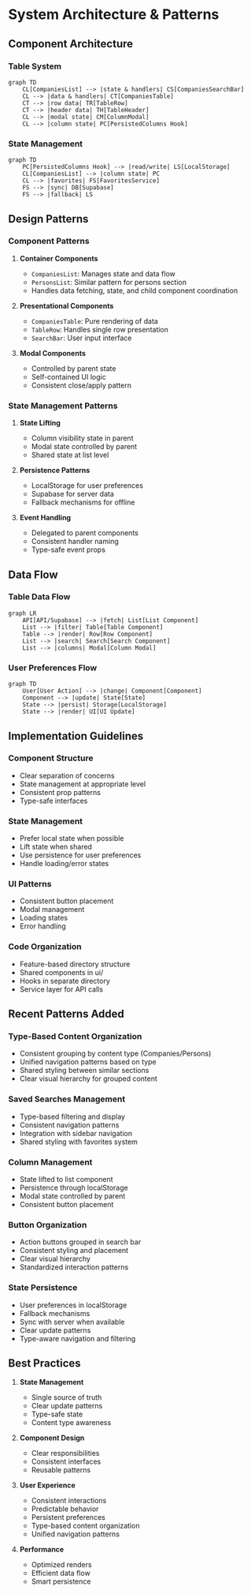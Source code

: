 # System Architecture & Patterns

## Component Architecture

### Table System
```mermaid
graph TD
    CL[CompaniesList] --> |state & handlers| CS[CompaniesSearchBar]
    CL --> |data & handlers| CT[CompaniesTable]
    CT --> |row data| TR[TableRow]
    CT --> |header data| TH[TableHeader]
    CL --> |modal state| CM[ColumnModal]
    CL --> |column state| PC[PersistedColumns Hook]
```

### State Management
```mermaid
graph TD
    PC[PersistedColumns Hook] --> |read/write| LS[LocalStorage]
    CL[CompaniesList] --> |column state| PC
    CL --> |favorites| FS[FavoritesService]
    FS --> |sync| DB[Supabase]
    FS --> |fallback| LS
```

## Design Patterns

### Component Patterns
1. **Container Components**
   - `CompaniesList`: Manages state and data flow
   - `PersonsList`: Similar pattern for persons section
   - Handles data fetching, state, and child component coordination

2. **Presentational Components**
   - `CompaniesTable`: Pure rendering of data
   - `TableRow`: Handles single row presentation
   - `SearchBar`: User input interface

3. **Modal Components**
   - Controlled by parent state
   - Self-contained UI logic
   - Consistent close/apply pattern

### State Management Patterns
1. **State Lifting**
   - Column visibility state in parent
   - Modal state controlled by parent
   - Shared state at list level

2. **Persistence Patterns**
   - LocalStorage for user preferences
   - Supabase for server data
   - Fallback mechanisms for offline

3. **Event Handling**
   - Delegated to parent components
   - Consistent handler naming
   - Type-safe event props

## Data Flow

### Table Data Flow
```mermaid
graph LR
    API[API/Supabase] --> |fetch| List[List Component]
    List --> |filter| Table[Table Component]
    Table --> |render| Row[Row Component]
    List --> |search| Search[Search Component]
    List --> |columns| Modal[Column Modal]
```

### User Preferences Flow
```mermaid
graph TD
    User[User Action] --> |change| Component[Component]
    Component --> |update| State[State]
    State --> |persist| Storage[LocalStorage]
    State --> |render| UI[UI Update]
```

## Implementation Guidelines

### Component Structure
- Clear separation of concerns
- State management at appropriate level
- Consistent prop patterns
- Type-safe interfaces

### State Management
- Prefer local state when possible
- Lift state when shared
- Use persistence for user preferences
- Handle loading/error states

### UI Patterns
- Consistent button placement
- Modal management
- Loading states
- Error handling

### Code Organization
- Feature-based directory structure
- Shared components in ui/
- Hooks in separate directory
- Service layer for API calls

## Recent Patterns Added

### Type-Based Content Organization
- Consistent grouping by content type (Companies/Persons)
- Unified navigation patterns based on type
- Shared styling between similar sections
- Clear visual hierarchy for grouped content

### Saved Searches Management
- Type-based filtering and display
- Consistent navigation patterns
- Integration with sidebar navigation
- Shared styling with favorites system

### Column Management
- State lifted to list component
- Persistence through localStorage
- Modal state controlled by parent
- Consistent button placement

### Button Organization
- Action buttons grouped in search bar
- Consistent styling and placement
- Clear visual hierarchy
- Standardized interaction patterns

### State Persistence
- User preferences in localStorage
- Fallback mechanisms
- Sync with server when available
- Clear update patterns
- Type-aware navigation and filtering

## Best Practices

1. **State Management**
   - Single source of truth
   - Clear update patterns
   - Type-safe state
   - Content type awareness

2. **Component Design**
   - Clear responsibilities
   - Consistent interfaces
   - Reusable patterns

3. **User Experience**
   - Consistent interactions
   - Predictable behavior
   - Persistent preferences
   - Type-based content organization
   - Unified navigation patterns

4. **Performance**
   - Optimized renders
   - Efficient data flow
   - Smart persistence
